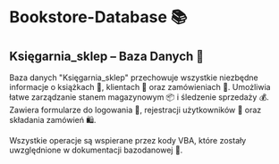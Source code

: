 # Bookstore-Database 📚
## Księgarnia_sklep – Baza Danych 🏬

Baza danych "Księgarnia_sklep" przechowuje wszystkie niezbędne informacje o książkach 📖, klientach 👥 oraz zamówieniach 🛒. Umożliwia łatwe zarządzanie stanem magazynowym 📦 i śledzenie sprzedaży 💰. Zawiera formularze do logowania 🔑, rejestracji użytkowników 📝 oraz składania zamówień 🛍️. 

Wszystkie operacje są wspierane przez kody VBA, które zostały uwzględnione w dokumentacji bazodanowej 📑.
